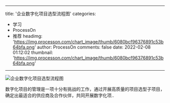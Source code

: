 
---
title: '企业数字化项目选型流程图'
categories: 
 - 学习
 - ProcessOn
 - 推荐
headimg: 'https://img.processon.com/chart_image/thumb/6080bcf96376891c53b64bfa.png'
author: ProcessOn
comments: false
date: 2022-02-08 01:12:02
thumbnail: 'https://img.processon.com/chart_image/thumb/6080bcf96376891c53b64bfa.png'
---

<div>   
<img class="thumb" alt="企业数字化项目选型流程图" src="https://img.processon.com/chart_image/thumb/6080bcf96376891c53b64bfa.png" referrerpolicy="no-referrer">
<p>数字化项目的管理是一项十分有挑战的工作，通过开展高质量的项目选型子项目，确定出最适合的供应商及合作伙伴，共同开展数字化项..</p>  
</div>
            